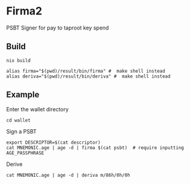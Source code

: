 
# Firma2

PSBT Signer for pay to taproot key spend

## Build

```
nix build

alias firma="$(pwd)/result/bin/firma" #  make shell instead
alias deriva="$(pwd)/result/bin/deriva" #  make shell instead

```

## Example

Enter the wallet directory

```
cd wallet
```

Sign a PSBT

```
export DESCRIPTOR=$(cat descriptor)
cat MNEMONIC.age | age -d | firma $(cat psbt)  # require inputting AGE_PASSPHRASE
```

Derive

```
cat MNEMONIC.age | age -d | deriva m/86h/0h/0h
```
